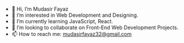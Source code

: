 - 👋 Hi, I’m Mudasir Fayaz
- 👀 I’m interested in Web Development and Designing.
- 🌱 I’m currently learning JavaScript, React.
- 💞️ I’m looking to collaborate on Front-End Web Development Projects.
- 📫 How to reach me: mudasirfayaz32@gmail.com

<!---
mudasirfayaz/mudasirfayaz is a ✨ special ✨ repository because its `README.md` (this file) appears on your GitHub profile.
You can click the Preview link to take a look at your changes.
--->
